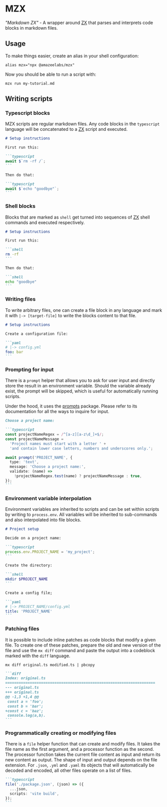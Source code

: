 # MZX

_"Markdown ZX"_ - A wrapper around [ZX] that parses and interprets code blocks
in markdown files.

## Usage

To make things easier, create an alias in your shell configuration:

```shell
alias mzx="npx @amazeelabs/mzx"
```

Now you should be able to run a script with:

```shell
mzx run my-tutorial.md
```

## Writing scripts

### Typescript blocks

MZX scripts are regular markdown files. Any code blocks in the `typescript`
language will be concatenated to a [ZX] script and executed.

````markdown
# Setup instructions

First run this:

```typescript
await $`rm -rf /`;
```

Then do that:

```typescript
await $`echo "goodbye"`;
```
````

### Shell blocks

Blocks that are marked as `shell` get turned into sequences of [ZX] shell
commands and executed respectively.

````markdown
# Setup instructions

First run this:

```shell
rm -rf
```

Then do that:

```shell
echo "goodbye"
```
````

### Writing files

To write arbitrary files, one can create a file block in any language and mark
it with `|-> [target-file]` to write the blocks content to that file.

````markdown
# Setup instructions

Create a configuration file:

```yaml
# |-> config.yml
foo: bar
```
````

### Prompting for input

There is a `prompt` helper that allows you to ask for user input and directly
store the result in an environment variable. Should the variable already exist,
the prompt will be skipped, which is useful for automatically running scripts.

Under the hood, it uses the [prompts] package. Please refer to its documentation
for all the ways to inquire for input.

[prompts]: https://www.npmjs.com/package/prompts

````markdown
Choose a project name:

```typescript
const projectNameRegex = /^[a-z][a-z\d_]+$/;
const projectNameMessage =
  'Project names must start with a letter ' +
  'and contain lower case letters, numbers and underscores only.';

await prompt('PROJECT_NAME', {
  type: 'text',
  message: 'Choose a project name:',
  validate: (name) =>
    !projectNameRegex.test(name) ? projectNameMessage : true,
});
```
````

### Environment variable interpolation

Environment variables are inherited to scripts and can be set within scripts by
writing to `process.env`. All variables will be inherited to sub-commands and
also interpolated into file blocks.

````markdown
# Project setup

Decide on a project name:

```typescript
process.env.PROJECT_NAME = 'my_project';
```

Create the directory:

```shell
mkdir $PROJECT_NAME
```

Create a config file;

```yaml
# |-> PROJECT_NAME/config.yml
title: 'PROJECT_NAME'
```
````

### Patching files

It is possible to include inline patches as code blocks that modify a given
file. To create one of these patches, prepare the old and new version of the
file and use the `mx diff` command and paste the output into a codeblock marked
with the `diff` language.

```shell
mx diff original.ts modified.ts | pbcopy
```

````markdown
```diff
Index: original.ts
===================================================================
--- original.ts
+++ original.ts
@@ -1,3 +1,4 @@
 const a = 'foo';
 const b = 'bar';
+const c = 'baz';
 console.log(a,b).
```
````

### Programmatically creating or modifying files

There is a `file` helper function that can create and modify files. It takes the
file name as the first argument, and a processor function as the second. The
processor function takes the current file content as input and return its new
content as output. The shape of input and output depends on the file extension.
For `.json`, `.yml` and `.yaml` its objects that will automatically be decoded
and encoded, all other files operate on a list of files.

````markdown
```typescript
file('./package.json', (json) => ({
  ...json,
  scripts: 'vite build',
});
```
````

[zx]: https://github.com/google/zx
